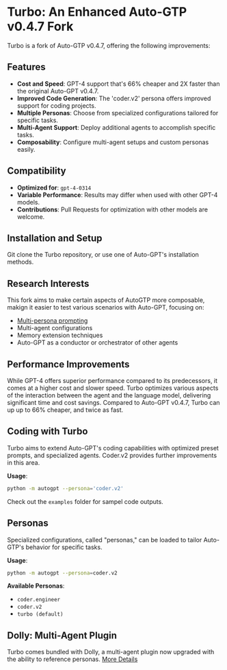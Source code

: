 # Turbo: An Enhanced Auto-GTP v0.4.7 Fork

Turbo is a fork of Auto-GTP v0.4.7, offering the following improvements:

## Features

- **Cost and Speed**: GPT-4 support that's 66% cheaper and 2X faster than the original Auto-GPT v0.4.7.
- **Improved Code Generation**: The 'coder.v2' persona offers improved support for coding projects.
- **Multiple Personas**: Choose from specialized configurations tailored for specific tasks.
- **Multi-Agent Support**: Deploy additional agents to accomplish specific tasks.
- **Composability**: Configure multi-agent setups and custom personas easily.

## Compatibility
- **Optimized for**: `gpt-4-0314`
- **Variable Performance**: Results may differ when used with other GPT-4 models.
- **Contributions**: Pull Requests for optimization with other models are welcome.

## Installation and Setup
Git clone the Turbo repository, or use one of Auto-GPT's installation methods.

## Research Interests

This fork aims to make certain aspects of AutoGTP more composable, makign it easier to test various scenarios with Auto-GPT, focusing on:
- [Multi-persona prompting](https://www.prompthub.us/blog/exploring-multi-persona-prompting-for-better-outputs)
- Multi-agent configurations
- Memory extension techniques
- Auto-GPT as a conductor or orchestrator of other agents

## Performance Improvements

While GPT-4 offers superior performance compared to its predecessors, it comes at a higher cost and slower speed. Turbo optimizes various aspects of the interaction between the agent and the language model, delivering significant time and cost savings. Compared to Auto-GPT v0.4.7, Turbo can up up to 66% cheaper, and twice as fast.

## Coding with Turbo

Turbo aims to extend Auto-GPT's coding capabilities with optimized preset prompts, and  specialized agents. Coder.v2 provides further improvements in this area.

**Usage**: 
```bash
python -m autogpt --persona='coder.v2'
```

Check out the `examples` folder for sampel code outputs.

## Personas

Specialized configurations, called "personas," can be loaded to tailor Auto-GTP's behavior for specific tasks.

**Usage**:
```bash
python -m autogpt --persona=coder.v2
```

**Available Personas**:

- `coder.engineer`
- `coder.v2`
- `turbo (default)`

## Dolly: Multi-Agent Plugin

Turbo comes bundled with Dolly, a multi-agent plugin now upgraded with the ability to reference personas. [More Details](./core_plugins/Auto-GPT-Dolly-Plugin/README.md)
